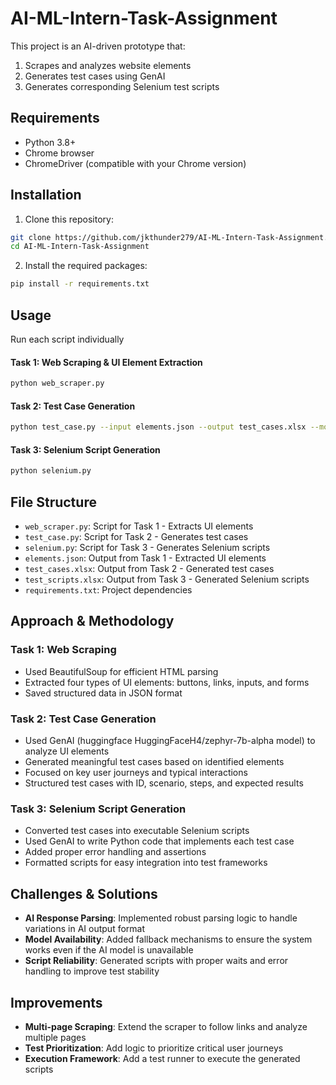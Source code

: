 # AI-ML-Intern-Task-Assignment

This project is an AI-driven prototype that:
1. Scrapes and analyzes website elements
2. Generates test cases using GenAI
3. Generates corresponding Selenium test scripts

## Requirements

- Python 3.8+
- Chrome browser
- ChromeDriver (compatible with your Chrome version)

## Installation

1. Clone this repository:
```bash
git clone https://github.com/jkthunder279/AI-ML-Intern-Task-Assignment.git
cd AI-ML-Intern-Task-Assignment
```

2. Install the required packages:
```bash
pip install -r requirements.txt
```



## Usage

Run each script individually

#### Task 1: Web Scraping & UI Element Extraction
```bash
python web_scraper.py
```

#### Task 2: Test Case Generation
```bash
python test_case.py --input elements.json --output test_cases.xlsx --model HuggingFaceH4/zephyr-7b-alpha --num_tests 5
```

#### Task 3: Selenium Script Generation
```bash
python selenium.py
```



## File Structure

- `web_scraper.py`: Script for Task 1 - Extracts UI elements
- `test_case.py`: Script for Task 2 - Generates test cases
- `selenium.py`: Script for Task 3 - Generates Selenium scripts
- `elements.json`: Output from Task 1 - Extracted UI elements
- `test_cases.xlsx`: Output from Task 2 - Generated test cases
- `test_scripts.xlsx`: Output from Task 3 - Generated Selenium scripts
- `requirements.txt`: Project dependencies

## Approach & Methodology

### Task 1: Web Scraping
- Used BeautifulSoup for efficient HTML parsing
- Extracted four types of UI elements: buttons, links, inputs, and forms
- Saved structured data in JSON format

### Task 2: Test Case Generation
- Used GenAI (huggingface HuggingFaceH4/zephyr-7b-alpha model) to analyze UI elements
- Generated meaningful test cases based on identified elements
- Focused on key user journeys and typical interactions
- Structured test cases with ID, scenario, steps, and expected results

### Task 3: Selenium Script Generation
- Converted test cases into executable Selenium scripts
- Used GenAI to write Python code that implements each test case
- Added proper error handling and assertions
- Formatted scripts for easy integration into test frameworks

## Challenges & Solutions

- **AI Response Parsing**: Implemented robust parsing logic to handle variations in AI output format
- **Model Availability**: Added fallback mechanisms to ensure the system works even if the AI model is unavailable
- **Script Reliability**: Generated scripts with proper waits and error handling to improve test stability

## Improvements

- **Multi-page Scraping**: Extend the scraper to follow links and analyze multiple pages
- **Test Prioritization**: Add logic to prioritize critical user journeys
- **Execution Framework**: Add a test runner to execute the generated scripts



